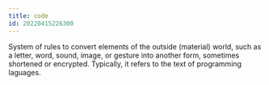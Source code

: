 ```yaml
---
title: code
id: 20220415226300
---
```


System of rules to convert elements of the outside (material) world, such as a letter, word, sound, image, or gesture into another form, sometimes shortened or encrypted. Typically, it refers to the text of programming laguages.

